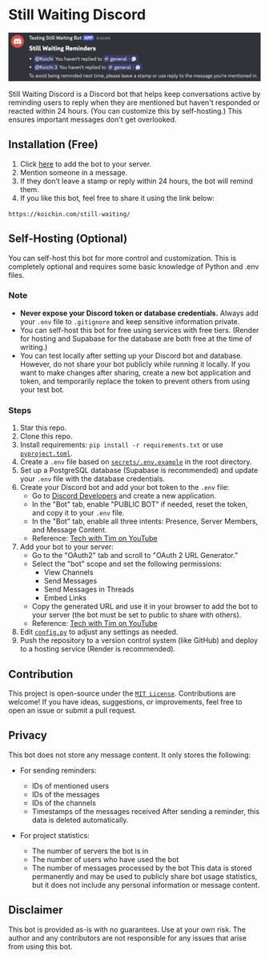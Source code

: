 # Still Waiting Discord

![Image of the reminder](images/reminder.png)

Still Waiting Discord is a Discord bot that helps keep conversations active by reminding users to reply when they are mentioned but haven't responded or reacted within 24 hours. (You can customize this by self-hosting.) This ensures important messages don't get overlooked.

## Installation (Free)

1. Click [here](https://discord.com/oauth2/authorize?client_id=1379235275745656994&permissions=274877926400&integration_type=0&scope=bot) to add the bot to your server.
2. Mention someone in a message.
3. If they don’t leave a stamp or reply within 24 hours, the bot will remind them.
4. If you like this bot, feel free to share it using the link below:

`https://koichin.com/still-waiting/`

## Self-Hosting (Optional)

You can self-host this bot for more control and customization. This is completely optional and requires some basic knowledge of Python and .env files.

### Note

- **Never expose your Discord token or database credentials.** Always add your `.env` file to `.gitignore` and keep sensitive information private.
- You can self-host this bot for free using services with free tiers. (Render for hosting and Supabase for the database are both free at the time of writing.)
- You can test locally after setting up your Discord bot and database. However, do not share your bot publicly while running it locally. If you want to make changes after sharing, create a new bot application and token, and temporarily replace the token to prevent others from using your test bot.

### Steps

1. Star this repo.
2. Clone this repo.
3. Install requirements: `pip install -r requirements.txt` or use [`pyproject.toml`](pyproject.toml).
4. Create a `.env` file based on [`secrets/.env.example`](secrets/.env.example) in the root directory.
5. Set up a PostgreSQL database (Supabase is recommended) and update your `.env` file with the database credentials.
6. Create your Discord bot and add your bot token to the `.env` file:
    - Go to [Discord Developers](https://discord.com/developers/applications) and create a new application.
    - In the "Bot" tab, enable "PUBLIC BOT" if needed, reset the token, and copy it to your `.env` file.
    - In the "Bot" tab, enable all three intents: Presence, Server Members, and Message Content.
    - Reference: [Tech with Tim on YouTube](https://youtu.be/YD_N6Ffoojw?si=DHn1C2QrfDAwDw82&t=339)
7. Add your bot to your server:
    - Go to the "OAuth2" tab and scroll to "OAuth 2 URL Generator."
    - Select the "bot" scope and set the following permissions:
        - View Channels
        - Send Messages
        - Send Messages in Threads
        - Embed Links
    - Copy the generated URL and use it in your browser to add the bot to your server (the bot must be set to public to share with others).
    - Reference: [Tech with Tim on YouTube](https://youtu.be/YD_N6Ffoojw?si=0P-AwcLC3zhn_M3r&t=606)
8. Edit [`config.py`](src/config.py) to adjust any settings as needed.
9. Push the repository to a version control system (like GitHub) and deploy to a hosting service (Render is recommended).

## Contribution

This project is open-source under the [`MIT License`](LICENSE). Contributions are welcome! If you have ideas, suggestions, or improvements, feel free to open an issue or submit a pull request.

## Privacy

This bot does not store any message content. It only stores the following:

- For sending reminders:
  - IDs of mentioned users
  - IDs of the messages
  - IDs of the channels
  - Timestamps of the messages received
After sending a reminder, this data is deleted automatically.

- For project statistics:
  - The number of servers the bot is in
  - The number of users who have used the bot
  - The number of messages processed by the bot
This data is stored permanently and may be used to publicly share bot usage statistics, but it does not include any personal information or message content.

## Disclaimer

This bot is provided as-is with no guarantees. Use at your own risk. The author and any contributors are not responsible for any issues that arise from using this bot.
